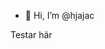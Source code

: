 - 👋 Hi, I’m @hjajac


<!---
hjajac/hjajac is a ✨ special ✨ repository because its `README.md` (this file) appears on your GitHub profile.
You can click the Preview link to take a look at your changes.
--->
Testar här
